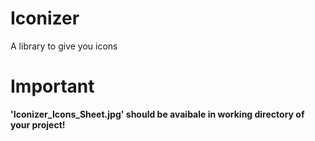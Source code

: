 # Iconizer
A library to give you icons

# Important
**'Iconizer_Icons_Sheet.jpg' should be avaibale in working directory of your project!**
